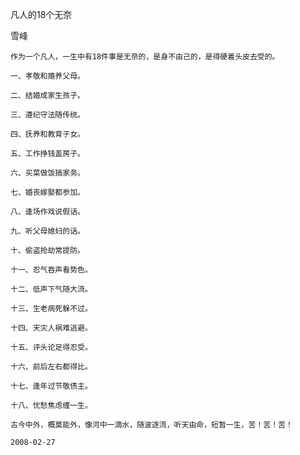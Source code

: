 凡人的18个无奈

雪峰


    作为一个凡人，一生中有18件事是无奈的，是身不由己的，是得硬着头皮去受的。

    一、孝敬和赡养父母。

    二、结婚成家生孩子。

    三、遵纪守法随传统。

    四、抚养和教育子女。

    五、工作挣钱盖房子。

    六、买菜做饭搞家务。

    七、婚丧嫁娶都参加。

    八、逢场作戏说假话。

    九、听父母媳妇的话。

    十、偷盗抢劫常提防。

    十一、忍气吞声看势色。

    十二、低声下气随大流。

    十三、生老病死躲不过。

    十四、天灾人祸难逃避。

    十五、评头论足得忍受。

    十六、前后左右都得比。

    十七、逢年过节敬债主。

    十八、忧愁焦虑缠一生。

    古今中外，概莫能外，像河中一滴水，随波逐流，听天由命，短暂一生，苦！苦！苦！

    2008-02-27



